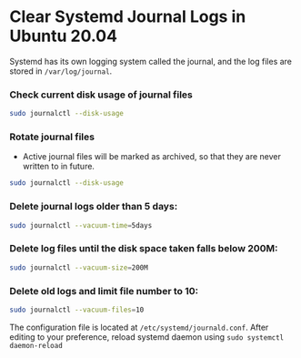 # Clear Systemd Journal Logs in Ubuntu 20.04
Systemd has its own logging system called the journal, and the log files are stored in `/var/log/journal`.

### Check current disk usage of journal files
```bash
sudo journalctl --disk-usage
```

### Rotate journal files
- Active journal files will be marked as archived, so that they are never written to in future.
```bash
sudo journalctl --disk-usage
```
### Delete journal logs older than 5 days:
```bash
sudo journalctl --vacuum-time=5days
```

### Delete log files until the disk space taken falls below 200M:
```bash
sudo journalctl --vacuum-size=200M
```

### Delete old logs and limit file number to 10:
```bash
sudo journalctl --vacuum-files=10
```

The configuration file is located at `/etc/systemd/journald.conf`. After editing to your preference, reload systemd daemon using `sudo systemctl daemon-reload` 
